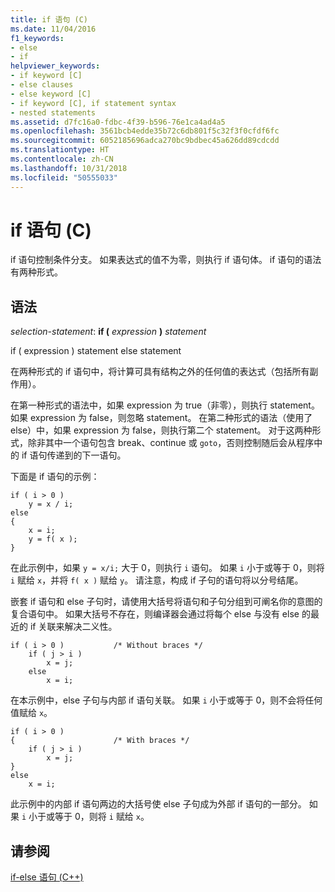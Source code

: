 ```yaml
---
title: if 语句 (C)
ms.date: 11/04/2016
f1_keywords:
- else
- if
helpviewer_keywords:
- if keyword [C]
- else clauses
- else keyword [C]
- if keyword [C], if statement syntax
- nested statements
ms.assetid: d7fc16a0-fdbc-4f39-b596-76e1ca4ad4a5
ms.openlocfilehash: 3561bcb4edde35b72c6db801f5c32f3f0cfdf6fc
ms.sourcegitcommit: 6052185696adca270bc9bdbec45a626dd89cdcdd
ms.translationtype: HT
ms.contentlocale: zh-CN
ms.lasthandoff: 10/31/2018
ms.locfileid: "50555033"
---
```

# <a name="if-statement-c"></a>if 语句 (C)

if 语句控制条件分支。 如果表达式的值不为零，则执行 if 语句体。 if 语句的语法有两种形式。

## <a name="syntax"></a>语法

*selection-statement*: **if (**  *expression*  **)**  *statement*

if (  expression  )  statement  else  statement

在两种形式的 if 语句中，将计算可具有结构之外的任何值的表达式（包括所有副作用）。

在第一种形式的语法中，如果 expression 为 true（非零），则执行 statement。 如果 expression 为 false，则忽略 statement。 在第二种形式的语法（使用了 else）中，如果 expression 为 false，则执行第二个 statement。 对于这两种形式，除非其中一个语句包含 break、continue 或 `goto`，否则控制随后会从程序中的 if 语句传递到的下一语句。

下面是 if 语句的示例：

```
if ( i > 0 )
    y = x / i;
else
{
    x = i;
    y = f( x );
}
```

在此示例中，如果 `y = x/i;` 大于 0，则执行 `i` 语句。 如果 `i` 小于或等于 0，则将 `i` 赋给 `x`，并将 `f( x )` 赋给 `y`。 请注意，构成 if 子句的语句将以分号结尾。

嵌套 if 语句和 else 子句时，请使用大括号将语句和子句分组到可阐名你的意图的复合语句中。 如果大括号不存在，则编译器会通过将每个 else 与没有 else 的最近的 if 关联来解决二义性。

```
if ( i > 0 )           /* Without braces */
    if ( j > i )
        x = j;
    else
        x = i;
```

在本示例中，else 子句与内部 if 语句关联。 如果 `i` 小于或等于 0，则不会将任何值赋给 `x`。

```
if ( i > 0 )
{                      /* With braces */
    if ( j > i )
        x = j;
}
else
    x = i;
```

此示例中的内部 if 语句两边的大括号使 else 子句成为外部 if 语句的一部分。 如果 `i` 小于或等于 0，则将 `i` 赋给 `x`。

## <a name="see-also"></a>请参阅

[if-else 语句 (C++)](../cpp/if-else-statement-cpp.md)